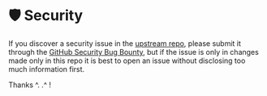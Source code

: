 # 🛡️ Security

If you discover a security issue in the [upstream repo](https://github.com/actions/runner-images), please submit it through the [GitHub Security Bug Bounty](https://hackerone.com/github), but if the issue is only in changes made only in this repo it is best to open an issue without disclosing too much information first.

Thanks ^. .^ !
